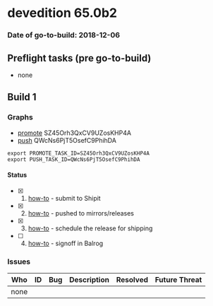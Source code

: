 # devedition 65.0b2

### Date of go-to-build: 2018-12-06

## Preflight tasks (pre go-to-build)
- none

## Build 1  

### Graphs
* [promote](https://tools.taskcluster.net/push-inspector/#/SZ45Orh3QxCV9UZosKHP4A) SZ45Orh3QxCV9UZosKHP4A
* [push](https://tools.taskcluster.net/push-inspector/#/QWcNs6PjT5OsefC9PhihDA) QWcNs6PjT5OsefC9PhihDA
```
export PROMOTE_TASK_ID=SZ45Orh3QxCV9UZosKHP4A
export PUSH_TASK_ID=QWcNs6PjT5OsefC9PhihDA
```


#### Status
- [x] 1.  [how-to](https://wiki.mozilla.org/Release:Release_Automation_on_Mercurial:Starting_a_Release#Submit_to_Ship_It)  - submit to Shipit
- [x] 2.  [how-to](https://github.com/mozilla-releng/releasewarrior-2.0/blob/master/docs/release-promotion/desktop/howto.md#push-artifacts-to-releases-directory)  - pushed to mirrors/releases
- [x] 3.  [how-to](https://github.com/mozilla-releng/releasewarrior-2.0/blob/master/docs/release-promotion/desktop/howto.md#ship-the-release)  - schedule the release for shipping
- [ ] 4.  [how-to](https://github.com/mozilla-releng/releasewarrior-2.0/blob/master/docs/release-promotion/desktop/howto.md#obtain-sign-offs-for-changes)  - signoff in Balrog

### Issues
| Who                 | ID               | Bug                                                                 | Description                | Resolved                | Future Threat                |
| ------------------- | ---------------- | ------------------------------------------------------------------- | -------------------------- | ----------------------- | ---------------------------- |
| none | | | | | |

